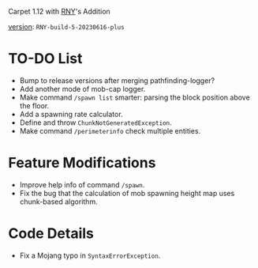 Carpet 1.12 with [RNY](https://github.com/Rainyaphthyl)'s Addition

[version](src/carpet/CarpetSettings.java): `RNY-build-5-20230616-plus`

# TO-DO List

- Bump to release versions after merging pathfinding-logger?
- Add another mode of mob-cap logger.
- Make command `/spawn list` smarter: parsing the block position above the floor.
- Add a spawning rate calculator.
- Define and throw `ChunkNotGeneratedException`.
- Make command `/perimeterinfo` check multiple entities.

# Feature Modifications

- Improve help info of command `/spawn`.
- Fix the bug that the calculation of mob spawning height map uses chunk-based algorithm.

# Code Details

- Fix a Mojang typo in `SyntaxErrorException`.

